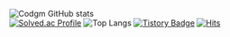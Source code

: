 ![Codgm GitHub stats](https://github-readme-stats.vercel.app/api?username=Codgm&show_icons=true&theme=tokyonight)  
[![Solved.ac Profile](http://mazassumnida.wtf/api/generate_badge?boj=sgm0922)](https://solved.ac/sgm0922)
![Top Langs](https://github-readme-stats.vercel.app/api/top-langs/?username=Codgm&layout=Demo&theme=tokyonight)
[![Tistory Badge](https://img.shields.io/badge/Tech%20Blog-555263?style=flat&logoColor=white)]("https://Codgm.tistory.com/)
[![Hits](https://hits.seeyoufarm.com/api/count/incr/badge.svg?url=https%3A%2F%2Fgithub.com%2FCodgm%2F&count_bg=%2379C83D&title_bg=%23555555&icon=&icon_color=%23E7E7E7&title=hits&edge_flat=false)](https://hits.seeyoufarm.com)
